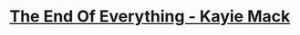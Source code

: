 # [The End Of Everything - Kayie Mack](https://www.amazon.com/End-Everything-Astrophysically-Speaking-ebook/dp/B07Z41TTNK/ref=rtpb_4/143-1637751-8704736?_encoding=UTF8&pd_rd_i=B07Z41TTNK&pd_rd_r=69460bb7-3f0b-4589-9ce1-78aa6d782f1a&pd_rd_w=hMN9n&pd_rd_wg=hCSOL&pf_rd_p=e3464036-7ac0-415f-8736-4a31ff917eb7&pf_rd_r=1Z889WCZGXD50CT33QT6&psc=1&refRID=1Z889WCZGXD50CT33QT6)
